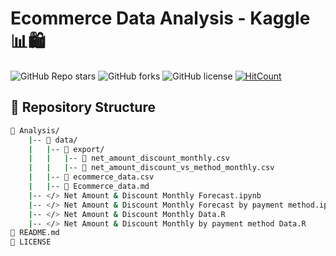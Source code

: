 # Ecommerce Data Analysis - Kaggle 📊🛍️

![GitHub Repo stars](https://img.shields.io/github/stars/Soumyadipta2020/ecommerce_data_analysis_kaggle?style=social)
![GitHub forks](https://img.shields.io/github/forks/Soumyadipta2020/ecommerce_data_analysis_kaggle?style=social)
![GitHub license](https://img.shields.io/github/license/Soumyadipta2020/ecommerce_data_analysis_kaggle)
[![HitCount](https://hits.dwyl.com/Soumyadipta2020/ecommerce_data_analysis_kaggle.svg?style=flat-square)](http://hits.dwyl.com/Soumyadipta2020/ecommerce_data_analysis_kaggle)

## 📂 Repository Structure

```bash
📁 Analysis/
    |-- 📁 data/
    |   |-- 📁 export/
    |   |   |-- 📑 net_amount_discount_monthly.csv                      # Data prepared using "Net Amount & Discount Monthly Data.R"
    |   |   |-- 📑 net_amount_discount_vs_method_monthly.csv            # Data prepared using "Net Amount & Discount Monthly by payment method Data.R"
    |   |-- 📑 ecommerce_data.csv                                       # Raw data from Kaggle
    |   |-- 📄 Ecommerce_data.md                                        # Raw data explanation
    |-- </> Net Amount & Discount Monthly Forecast.ipynb                # Forecasting net amount and discount monthly
    |-- </> Net Amount & Discount Monthly Forecast by payment method.ipynb  # Forecasting net amount and discount monthly by payment method
    |-- </> Net Amount & Discount Monthly Data.R                        # Data preparation for forecasting net amount and discount monthly
    |-- </> Net Amount & Discount Monthly by payment method Data.R      # Data preparation for forecasting net amount and discount monthly by payment method
📄 README.md                                                            # Project overview and details
📄 LICENSE                                                              # License
```
